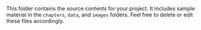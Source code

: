 This folder contains the source contents for your project. It includes sample material in the `chapters`, `data`, and `images` folders. Feel free to delete or edit these files accordingly. 